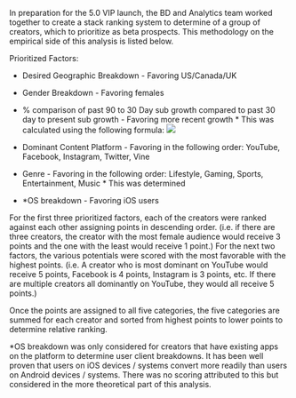 In preparation for the 5.0 VIP launch, the BD and Analytics team worked together to create a stack ranking system to determine of a group of creators, which to prioritize as beta prospects. This methodology on the empirical side of this analysis is listed below. 

Prioritized Factors: 

* Desired Geographic Breakdown - Favoring US/Canada/UK 
* Gender Breakdown - Favoring females
* % comparison of past 90 to 30 Day sub growth compared to past 30 day to present sub growth - Favoring more recent growth  * This was calculated using the following formula:
  ![](wiki-attachment:IMG_20160707_190044308.jpg)


* Dominant Content Platform - Favoring in the following order: YouTube, Facebook, Instagram, Twitter, Vine
* Genre - Favoring in the following order: Lifestyle, Gaming, Sports, Entertainment, Music  * This was determined 


* *OS breakdown - Favoring iOS users

For the first three prioritized factors, each of the creators were ranked against each other assigning points in descending order. (i.e. if there are three creators, the creator with the most female audience would receive 3 points and the one with the least would receive 1 point.) For the next two factors, the various potentials were scored with the most favorable with the highest points. (i.e. A creator who is most dominant on YouTube would receive 5 points, Facebook is 4 points, Instagram is 3 points, etc. If there are multiple creators all dominantly on YouTube, they would all receive 5 points.)

Once the points are assigned to all five categories, the five categories are summed for each creator and sorted from highest points to lower points to determine relative ranking. 

*OS breakdown was only considered for creators that have existing apps on the platform to determine user client breakdowns. It has been well proven that users on iOS devices / systems convert more readily than users on Android devices / systems. There was no scoring attributed to this but considered in the more theoretical part of this analysis. 

 

